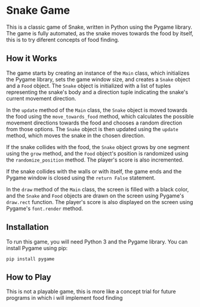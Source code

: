 

# Snake Game

This is a classic game of Snake, written in Python using the Pygame library. The game is fully automated, as the snake moves towards the food by itself, this is to try diferent concepts of food finding. 

## How it Works

The game starts by creating an instance of the `Main` class, which initializes the Pygame library, sets the game window size, and creates a `Snake` object and a `Food` object. The `Snake` object is initialized with a list of tuples representing the snake's body and a direction tuple indicating the snake's current movement direction.

In the `update` method of the `Main` class, the `Snake` object is moved towards the food using the `move_towards_food` method, which calculates the possible movement directions towards the food and chooses a random direction from those options. The `Snake` object is then updated using the `update` method, which moves the snake in the chosen direction.

If the snake collides with the food, the `Snake` object grows by one segment using the `grow` method, and the `Food` object's position is randomized using the `randomize_position` method. The player's score is also incremented.

If the snake collides with the walls or with itself, the game ends and the Pygame window is closed using the `return False` statement.

In the `draw` method of the `Main` class, the screen is filled with a black color, and the `Snake` and `Food` objects are drawn on the screen using Pygame's `draw.rect` function. The player's score is also displayed on the screen using Pygame's `font.render` method.

## Installation

To run this game, you will need Python 3 and the Pygame library. You can install Pygame using pip:

```
pip install pygame
```

## How to Play

This is not a playable game, this is more like a concept trial for future programs in which i will implement food finding 

